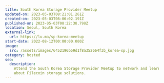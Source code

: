 ```yaml
---
title: South Korea Storage Provider Meetup
updated-on: 2023-05-03T08:21:01.261Z
created-on: 2023-05-03T08:06:02.191Z
published-on: 2023-05-03T08:22:38.798Z
location: Seoul, South Korea
external-link:
  url: https://lu.ma/sp-korea-meetup
start-date: 2022-08-12T00:00:00.000Z
image:
  src: /assets/images/6452196b59d1f8a352664f3b_korea-sp.jpg
category: hosted
seo:
  description:
    Attend the South Korea Storage Provider Meetup to network and learn
    about Filecoin storage solutions.
---
```

